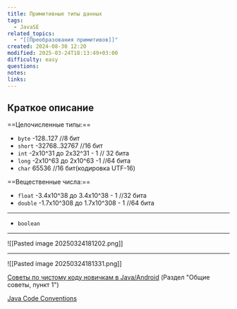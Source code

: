 ```yaml
---
title: Примитивные типы данных
tags:
  - JavaSE
related_topics:
  - "[[Преобразования примитивов]]"
created: 2024-08-30 12:20
modified: 2025-03-24T18:13:49+03:00
difficulty: easy
questions: 
notes: 
links: 
---
```


## Краткое описание
==Целочисленные типы:==

- `byte` -128..127 //8 бит
- `short` -32768..32767 //16 бит
- `int` -2x10^31 до 2x32^31 - 1 // 32 бита
- `long` -2x10^63 до 2x10^63 -1 //64 бита
- `char` 65536 //16 бит(кодировка UTF-16)

==Вещественные числа:==

- `float` -3.4x10^38 до 3.4x10^38 - 1 //32 бита
- `double` -1.7x10^308 до 1.7x10^308 - 1 //64 бита

----

- `boolean`

---

![[Pasted image 20250324181202.png]]


-----

![[Pasted image 20250324181331.png]]

[Советы по чистому коду новичкам в Java/Android](https://habr.com/ru/company/simbirsoft/blog/344470/) (Раздел "Общие советы, пункт 1")

[Java Code Conventions](https://www.oracle.com/java/technologies/javase/codeconventions-contents.html)
